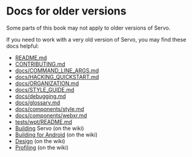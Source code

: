 # Docs for older versions

Some parts of this book may not apply to older versions of Servo.

If you need to work with a very old version of Servo, you may find these docs helpful:

- [README.md](https://github.com/servo/servo/blob/b79e2a0b6575364de01b1f89021aba0ec3fcf399/README.md)
- [CONTRIBUTING.md](https://github.com/servo/servo/blob/b79e2a0b6575364de01b1f89021aba0ec3fcf399/CONTRIBUTING.md)
- [docs/COMMAND_LINE_ARGS.md](https://github.com/servo/servo/blob/b79e2a0b6575364de01b1f89021aba0ec3fcf399/docs/COMMAND_LINE_ARGS.md)
- [docs/HACKING_QUICKSTART.md](https://github.com/servo/servo/blob/26bbfe9b551c268188d952b1b565da890d3eb6f4/docs/HACKING_QUICKSTART.md)
- [docs/ORGANIZATION.md](https://github.com/servo/servo/blob/cd2ab36759dc58acdeb2b8321c38b7345b524a63/docs/ORGANIZATION.md)
- [docs/STYLE_GUIDE.md](https://github.com/servo/servo/blob/b79e2a0b6575364de01b1f89021aba0ec3fcf399/docs/STYLE_GUIDE.md)
- [docs/debugging.md](https://github.com/servo/servo/blob/b79e2a0b6575364de01b1f89021aba0ec3fcf399/docs/debugging.md)
- [docs/glossary.md](https://github.com/servo/servo/blob/b79e2a0b6575364de01b1f89021aba0ec3fcf399/docs/glossary.md)
- [docs/components/style.md](https://github.com/servo/servo/blob/b79e2a0b6575364de01b1f89021aba0ec3fcf399/docs/components/style.md)
- [docs/components/webxr.md](https://github.com/servo/servo/blob/b79e2a0b6575364de01b1f89021aba0ec3fcf399/docs/components/webxr.md)
- [tests/wpt/README.md](https://github.com/servo/servo/blob/025a98773223412edd8a0032a44c60ee84d69eee/tests/wpt/README.md)
- [Building](https://github.com/servo/servo/wiki/Building/e04d7a194b59fad65fbd3eefb7aab12ae3a60eba) Servo (on the wiki)
- [Building for Android](https://github.com/servo/servo/wiki/Building-for-Android/77acd4dd5bfe40aa48d4df967259f89ffadab066) (on the wiki)
- [Design](https://github.com/servo/servo/wiki/Design/0941531122361aac8c88d582aa640ec689cdcdd1) (on the wiki)
- [Profiling](https://github.com/servo/servo/wiki/Profiling/1963e5c31e3319d7167f29181cbb6229cf7384eb) (on the wiki)
